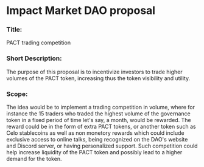 # **Impact Market DAO proposal**

### Title: 
PACT trading competition

### Short Description: 
The purpose of this proposal is to incentivize investors to trade higher volumes of the PACT token, increasing thus the token visibility and utility.

### Scope: 
The idea would be to implement a trading competition in volume, where for instance the 15 traders who traded the highest volume of the governance token in a fixed period of time let's say, a month, would be rewarded. 
The reward could be in the form of extra PACT tokens, or another token such as Celo stablecoins as well as non monetory rewards which could include exclusive access to online talks, being recognized on the DAO's website and Discord server, or having personalized support.
Such competition could help increase liquidity of the PACT token and possibly lead to a higher demand for the token. 




